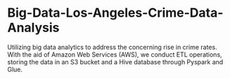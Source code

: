 # Big-Data-Los-Angeles-Crime-Data-Analysis
Utilizing big data analytics to address the concerning rise in crime rates. With the aid of Amazon Web Services (AWS), we conduct ETL operations, storing the data in an S3 bucket and a Hive database through Pyspark and Glue.
